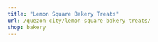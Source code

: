 ```yaml
---
title: "Lemon Square Bakery Treats"
url: /quezon-city/lemon-square-bakery-treats/
shop: bakery
---
```

